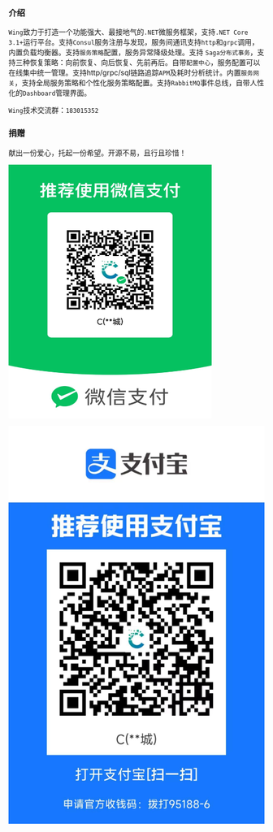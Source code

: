 ### 介绍

`Wing`致力于打造一个功能强大、最接地气的`.NET`微服务框架，支持`.NET Core 3.1+`运行平台。支持`Consul`服务注册与发现，服务间通讯支持`http`和`grpc`调用，内置负载均衡器。支持`服务策略`配置，服务异常降级处理。支持
`Saga分布式事务`，支持三种恢复策略：向前恢复、向后恢复、先前再后。自带`配置中心`，服务配置可以在线集中统一管理。支持http/grpc/sql链路追踪`APM`及耗时分析统计。内置`服务网关`，支持全局服务策略和个性化服务策略配置。支持`RabbitMQ`事件总线，自带人性化的`Dashboard`管理界面。


`Wing`技术交流群：`183015352`



### 捐赠

献出一份爱心，托起一份希望。开源不易，且行且珍惜！

 <img src="samples/%E6%8D%90%E8%B5%A0/wechat.jpg" width = "400" height = "500" align=center />

 ![输入图片说明](samples/%E6%8D%90%E8%B5%A0/alipay.jpg)